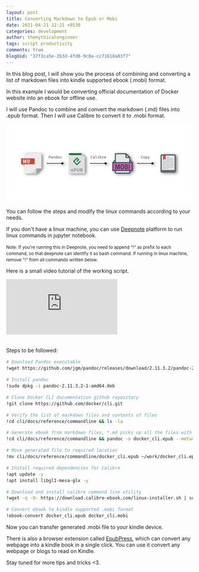 ```yaml
---
layout: post
title: Converting Markdown to Epub or Mobi
date: 2021-04-21 22:21 +0530
categories: development
author: themythicalengineer
tags: script productivity
comments: true
blogUid: "37f3ca5e-2b3d-4fd8-9c8a-cc71618a83f7"
---
```


In this blog post, I will show you the process of combining and converting a list of markdown files into kindle supported ebook (.mobi) format. 

In this example I would be converting official documentation of Docker website into an ebook for offline use.

I will use Pandoc to combine and convert the markdown (.md) files into .epub format. Then I will use Calibre to convert it to .mobi format.

![workflow](/assets/images/converting-markdown-to-epub-mobi/workflow.png)

You can follow the steps and modify the linux commands according to your needs.

If you don't have a linux machine, you can use [Deepnote](https://deepnote.com/) platform to run linux commands in jupyter notebook.

<small>Note: If you're running this in Deepnote, you need to append "!" as prefix to each command, so that deepnote can identify it as bash command. If running in linux machine, remove "!" from all commands written below.</small>

Here is a small video tutorial of the working script.
<div class="resp-container">
    <iframe class="resp-iframe" src="https://www.youtube.com/embed/L4hGDPLMPcw" frameborder="0" allow="accelerometer; autoplay; encrypted-media; gyroscope; picture-in-picture" allowfullscreen></iframe>
</div>

<br/>

Steps to be followed:

```bash
# Download Pandoc executable
!wget https://github.com/jgm/pandoc/releases/download/2.11.3.2/pandoc-2.11.3.2-1-amd64.deb
```

```bash
# Install pandoc
!sudo dpkg -i pandoc-2.11.3.2-1-amd64.deb
```

```bash
# Clone Docker CLI documentation github repository
!git clone https://github.com/docker/cli.git
```

```bash
# Verify the list of markdown files and contents of files
!cd cli/docs/reference/commandline && ls -la
```

```bash
# Generate ebook from markdown files, *.md picks up all the files with .md as extension
!cd cli/docs/reference/commandline && pandoc -o docker_cli.epub --metadata title="Docker CLI Docs" *.md
```

```bash
# Move generated file to required location
!mv cli/docs/reference/commandline/docker_cli.epub ~/work/docker_cli.epub
```

```bash
# Install required dependencies for Calibre
!apt update -y
!apt install libgl1-mesa-glx -y
```

```bash
# Download and install calibre command line utility
!wget -q -O- https://download.calibre-ebook.com/linux-installer.sh | sudo sh /dev/stdin
```

```bash
# Convert ebook to kindle supported .mobi format
!ebook-convert docker_cli.epub docker_cli.mobi
```

Now you can transfer generated .mobi file to your kindle device.

There is also a browser extension called [EpubPress](https://epub.press/), which can convert any webpage into a kindle book in a single click. You can use it convert any webpage or blogs to read on Kindle.

Stay tuned for more tips and tricks <3.
